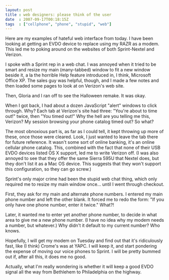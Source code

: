 ```yaml
---
layout: post
title : web designers: please think of the user
date  : 2007-09-17T00:18:15Z
tags  : ["cellphone", "phone", "stupid", "web"]
---
```

Here are my examples of hateful web interface from today.  I have been looking at getting an EVDO device to replace using my RAZR as a modem.  This led me to poking around on the websites of both Sprint-Nextel and Verizon.

I spoke with a Sprint rep in a web chat.  I was annoyed when it tried to be smart and resize my main (many-tabbed) window to fit a new window beside it, a la the horrible Help feature introduced in, I think, Microsoft Office XP. The sales guy was helpful, though, and I made a few notes and then loaded some pages to look at on Verizon's web site.

Then, Gloria and I ran off to see the Halloween remake.  It was okay.

When I got back, I had about a dozen JavaScript "alert" windows to click through.  Why?  Each tab at Verizon's site had three: "You're about to time out!" twice, then "You timed out!"  Why the hell are you telling me this, Verizon?  My session browsing your phone catalog timed out?  So what?

The most obnoxious part is, as far as I could tell, it kept throwing up more of these, once those were cleared.  Look, I just wanted to leave the tab there for future reference.  It wasn't some sort of online banking, it's an online cellular phone catalog.  This, combined with the fact that none of their USB EVDO devices listed OS X support, led me to write Verizon off.  (I was also annoyed to see that they offer the same Sierra 595U that Nextel does, but they don't list it as a Mac OS device.  This suggests that they won't support this configuration, so they can go screw.)

Sprint's only major crime had been the stupid web chat thing, which only required me to resize my main window once... until I went through checkout.

First, they ask for my main and alternate phone numbers.  I entered my main phone number and left the other blank.  It forced me to redo the form: "If you only have one phone number, enter it twice."  What?!

Later, it wanted me to enter yet another phone number, to decide in what area to give me a new phone number.  (I have no idea why my modem needs a number, but whatever.)  Why didn't it default to my current number?  Who knows.

Hopefully, I will get my modem on Tuesday and find out that it's ridiculously fast, like (I think) Crome's was at YAPC.  I will keep it, and start pondering the expense of moving our voice phones to Sprint.  I will be pretty bummed out if, after all this, it does me no good.

Actually, what I'm really wondering is whether it will keep a good EVDO signal all the way from Bethlehem to Philadelphia on the highway. 
